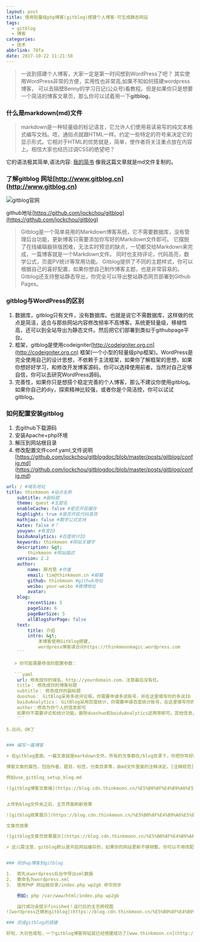 ```yaml
---
layout: post
title: 使用轻量级php博客(gitblog)搭建个人博客-可生成静态网站
tags:
  - gitblog
  - 博客
categories:
  - 技术
abbrlink: 78fa
date: 2017-10-22 11:21:58
---
```


> 一说到搭建个人博客，大家一定是第一时间想到WordPress了吧？
其实使用WordPress非常的方便，实用性也非常高,如果不知如何搭建wordpress博客，
可以去隔壁Benny的学习日记(公众号)看教程。但是如果你只是想要一个简洁的博客文章页，那么你可以试着用一下**gitblog**。

<!-- more -->

### 什么是markdown(md)文件

> markdown是一种轻量级的标记语言，它允许人们使用易读易写的纯文本格式编写文档。唔，通俗点就跟HTML一样。约定一些特定的符号来决定它的显示形式。它相对于HTML的优势就是，简单，使作者将关注重点放在内容上。相信大家也经历过调CSS的绝望吧？

它的语法极其简单,语法内容:
[我的简书](http://www.jianshu.com/p/de9c98bba332)
像我这篇文章就是md文件复制的。


### 了解gitblog 网址[http://www.gitblog.cn](http://www.gitblog.cn)

![gitblog官网](https://blog.cdn.thinkmoon.cn/%E5%B0%8F%E4%B9%A6%E5%8C%A0/5.PNG)


github地址[https://github.com/jockchou/gitblog](https://github.com/jockchou/gitblog)

> Gitblog是一个简单易用的Markdown博客系统，它不需要数据库，没有管理后台功能，更新博客只需要添加你写好的Markdown文件即可。 它摆脱了在线编辑器排版困难，无法实时预览的缺点，一切都交给Markdown来完成，一篇博客就是一个Markdown文件。 同时也支持评论，代码高亮，数学公式，页面PV统计等常用功能。 Gitblog提供了不同的主题样式，你可以根据自己的喜好配置，如果你想自己制作博客主题，也是非常容易的。 Gitblog还支持整站静态导出，你完全可以导出整站静态网页部署到Github Pages。


### gitblog与WordPress的区别

1.  数据库，gitblog只有文件，没有数据库。也就是说它不需数据库，这样做的优点是简洁，适合与那些网站内容修改频率不高博客。系统更轻量级，移植性高，还可以到全站导出为静态文件。然后把它们部署到类似于githubpage平台。
2.  框架，gitblog是使用codeigniter[http://codeigniter.org.cn](http://codeigniter.org.cn)
框架(一个小型的轻量级php框架)。WordPress是完全使用自己的设计思想，不依赖于主流框架，如果你了解框架的思想，如果你想好好学习，和修改开发博客源码，你可以选择使用前者。当然对自己足够自信，你可以去研究WordPress源码。
3.  完善性，如果你只是想搭个稳定完善的个人博客，那么不建议你使用gitblog。如果你自己的diy，探索精神比较强，或者你是个简洁控，你可以试试gitblog。

### 如何配置安装gitblog

1.  去github下载源码
2.  安装Apache+php环境
3.  解压到网站根目录
4.  修改配置文件conf.yaml,文件说明[https://github.com/jockchou/gitblogdoc/blob/master/posts/gitblog/config.md]
(https://github.com/jockchou/gitblogdoc/blob/master/posts/gitblog/config.md)
```yaml
url: / #域名地址
title: thinkmoon #站点名称
    subtitle: #副标题
    theme: quest #主题名
    enableCache: false #是否开启缓存
    highlight: true #是否开启代码高亮
    mathjax: false #数学公式支持
    katex: false #？
    youyan: #有言ID
    baiduAnalytics: #百度统计ID
    keywords: thinkmoon #网站关键字
    description: &gt;
        thinkmoon #网站描述
    version: 2.2
    author:
        name: 醉月思 #作者
        email: tim@thinkmoon.cn #邮箱
        github: thinkmoon #github地址
        weibo: your-weibo #微博地址
        avatar:
    blog:
        recentSize: 5
        pageSize: 6
        pageBarSize: 5
        allBlogsForPage: false
    text:
        title: 介绍
        intro: &gt;
            本博客使用Gitblog搭建,
            wordpress博客请访问https://thinkmoonmagic.wordpress.com
    ```

   > 你可能需要修改的配置参数：
   
   ```yaml
    url: 修改成你的域名，http://yourdomain.com，注意最后没有杠。
    title： 修改成你的博客标题
    subtitle： 修改成你的副标题
    duoshuo： GitBlog采用多说评论框，你需要申请多说账号，并在这里填写你的多说ID
    baiduAnalytics： GitBlog采用百度统计，你需要申请百度统计账号，在这里填写你的统计Key
    author：修改为你个人的信息即可
    如果你不需要评论和统计功能，删除duoshuo和baiduAnalytics这两荐即可。其他信息，可根据浏览博客页面的效果进行修改调整。
    ```

5.访问，OK了


### 编写一篇博客

> 在gitblog里面，一篇文章就是markdown文件。所有的文章都在/blog目录下，你把你写好的md文件放到这个文件夹就可以了

博客文章的属性，包括作者，题目，标签，分类目录等，由md文件里面的注释决定。[注释规范](https://github.com/jockchou/gitblogdoc/blob/master/posts/gitblog/edit.md)

例如use_gitblog_setup_blog.md

![gitblog博客文章编](https://blog.cdn.thinkmoon.cn/%E5%B0%8F%E4%B9%A6%E5%8C%A0/1.PNG )


上传到blog文件夹之后，主页界面刷新效果

![gitblog效果展示](https://blog.cdn.thinkmoon.cn/%E5%B0%8F%E4%B9%A6%E5%8C%A0/2.PNG)

文章页效果

![gitblog文章页效果展示](https://blog.cdn.thinkmoon.cn/%E5%B0%8F%E4%B9%A6%E5%8C%A0/3.PNG)

> 这儿需注意，gitblog默认是开启网站缓存的，如果你的网站更新不够频繁，你可以不用改配置，在配置conf.yaml里面修改。


### 同步wp博客到gitblog

1.  首先从wordpress后台中导出xml数据
2.  重命名为wordpress.xml
3.  使用PHP 网站根目录/index.php wp2gb 命令同步

    例如: php /var/www/html/index.php wp2gb

    运行成功会提示finished！运行后的主页俯视图
![wordpress迁移到gitblog](https://blog.cdn.thinkmoon.cn/%E5%B0%8F%E4%B9%A6%E5%8C%A0/4.PNG "4")

### 完成gitblog的搭建

好啦，大功告成啦，一个gitblog博客网站就已经搭建成功了[www.thinkmoon.cn](http://www.thinkmoon.cn)

